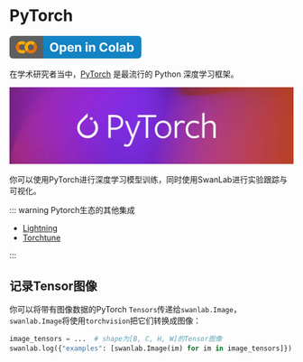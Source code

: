 # PyTorch

[![](/assets/colab.svg)](https://colab.research.google.com/drive/1RWsrY_1bS8ECzaHvYtLb_1eBkkdzekR3?usp=sharing)

在学术研究者当中，[PyTorch](https://pytorch.org/) 是最流行的 Python 深度学习框架。  

![PyTorch](/assets/ig-pytorch.png)

你可以使用PyTorch进行深度学习模型训练，同时使用SwanLab进行实验跟踪与可视化。

::: warning Pytorch生态的其他集成

- [Lightning](/guide_cloud/integration/integration-pytorch-lightning.md)
- [Torchtune](/guide_cloud/integration/integration-pytorch-torchtune.md)

:::


## 记录Tensor图像

你可以将带有图像数据的PyTorch `Tensors`传递给`swanlab.Image`，`swanlab.Image`将使用`torchvision`把它们转换成图像：

```python
image_tensors = ...  # shape为[B, C, H, W]的Tensor图像
swanlab.log({"examples": [swanlab.Image(im) for im in image_tensors]})
```